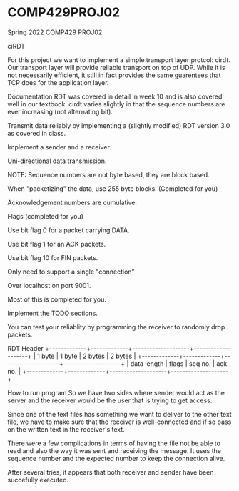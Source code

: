 # COMP429PROJ02
Spring 2022 COMP429 PROJ02

ciRDT

For this project we want to implement a simple transport layer protcol: cirdt. Our transport layer will provide reliable transport on top of UDP. 
While it is not necessarily efficient, it still in fact provides the same guarentees that TCP does for the application layer.

Documentation
RDT was covered in detail in week 10 and is also covered well in our textbook. 
cirdt varies slightly in that the sequence numbers are ever increasing (not alternating bit).

Transmit data reliably by implementing a (slightly modified) RDT version 3.0 as covered in class.

Implement a sender and a receiver.

Uni-directional data transmission.

NOTE: Sequence numbers are not byte based, they are block based.

When "packetizing" the data, use 255 byte blocks. (Completed for you)

Acknowledgement numbers are cumulative.

Flags (completed for you)

Use bit flag 0 for a packet carrying DATA.

Use bit flag 1 for an ACK packets.

Use bit flag 10 for FIN packets.

Only need to support a single "connection"

Over localhost on port 9001.

Most of this is completed for you.

Implement the TODO sections.

You can test your reliablity by programming the receiver to randomly drop packets.

RDT Header
+-------------+-------------+--------------------+--------------------+
|   1 byte    |   1 byte    |      2 bytes       |      2 bytes       |
+-------------+-------------+--------------------+--------------------+
| data length |    flags    |       seq no.      |      ack no.       |
+-------------+-------------+--------------------+--------------------+

How to run program
So we have two sides where sender would act as the server and the receiver would be
the user that is trying to get access.

Since one of the text files has something we want to deliver to the other text file, we have to make sure that the
receiver is well-connected and if so pass on the written text in the receiver's text.

There were a few complications in terms of having the file not be able to read and also the way it was sent and
receiving the message. It uses the sequence number and the expected number to keep the connection alive. 

After several tries, it appears that both receiver and sender have been succefully executed. 